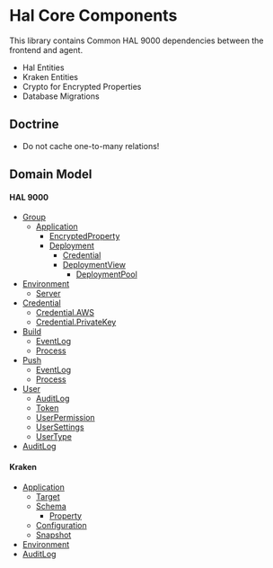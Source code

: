 # Hal Core Components

This library contains Common HAL 9000 dependencies between the frontend and agent.

- Hal Entities
- Kraken Entities
- Crypto for Encrypted Properties
- Database Migrations

## Doctrine

- Do not cache one-to-many relations!

## Domain Model

#### HAL 9000

- [Group](src/Entity/Group.php)
    - [Application](src/Entity/Application.php)
        - [EncryptedProperty](src/Entity/EncryptedProperty.php)
        - [Deployment](src/Entity/Deployment.php)
            - [Credential](src/Entity/Credential.php)
            - [DeploymentView](src/Entity/DeploymentView.php)
                - [DeploymentPool](src/Entity/DeploymentPool.php)
- [Environment](src/Entity/Environment.php)
    - [Server](src/Entity/Server.php)
- [Credential](src/Entity/Credential.php)
    - [Credential.AWS](src/Entity/Credential/AWSCredential.php)
    - [Credential.PrivateKey](src/Entity/Credential/PrivateKeyCredential.php)
- [Build](src/Entity/Build.php)
    - [EventLog](src/Entity/EventLog.php)
    - [Process](src/Entity/Process.php)
- [Push](src/Entity/Push.php)
    - [EventLog](src/Entity/EventLog.php)
    - [Process](src/Entity/Process.php)
- [User](src/Entity/User.php)
    - [AuditLog](src/Entity/AuditLog.php)
    - [Token](src/Entity/Token.php)
    - [UserPermission](src/Entity/UserPermission.php)
    - [UserSettings](src/Entity/UserSettings.php)
    - [UserType](src/Entity/UserType.php)
- [AuditLog](src/Entity/AuditLog.php)

#### Kraken

- [Application](src-kraken/Entity/Application.php)
    - [Target](src-kraken/Entity/Target.php)
    - [Schema](src-kraken/Entity/Schema.php)
        - [Property](src-kraken/Entity/Property.php)
    - [Configuration](src-kraken/Entity/Configuration.php)
    - [Snapshot](src-kraken/Entity/Snapshot.php)
- [Environment](src-kraken/Entity/Environment.php)
- [AuditLog](src-kraken/Entity/AuditLog.php)
